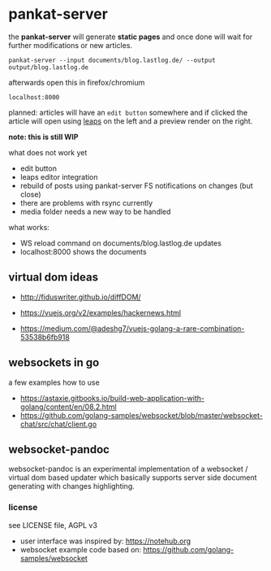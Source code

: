 # pankat-server

the **pankat-server** will generate **static pages** and once done will wait for further modifications or new articles.

    pankat-server --input documents/blog.lastlog.de/ --output output/blog.lastlog.de

afterwards open this in firefox/chromium 

    localhost:8000

planned: articles will have an `edit button` somewhere and if clicked the article will open using [leaps](https://github.com/Jeffail/leaps) on the left and a preview render on the right.

**note: this is still WIP**

what does not work yet

* edit button
* leaps editor integration
* rebuild of posts using pankat-server FS notifications on changes (but close)
* there are problems with rsync currently
* media folder needs a new way to be handled

what works:

* WS reload command on documents/blog.lastlog.de updates
* localhost:8000 shows the documents

## virtual dom ideas

* http://fiduswriter.github.io/diffDOM/

* https://vuejs.org/v2/examples/hackernews.html
* https://medium.com/@adeshg7/vuejs-golang-a-rare-combination-53538b6fb918

## websockets in go

a few examples how to use

* https://astaxie.gitbooks.io/build-web-application-with-golang/content/en/08.2.html
* https://github.com/golang-samples/websocket/blob/master/websocket-chat/src/chat/client.go


## websocket-pandoc

websocket-pandoc is an experimental implementation of a websocket / virtual dom based updater which basically supports server side document generating with changes highlighting.

### license

see LICENSE file, AGPL v3

* user interface was inspired by: https://notehub.org
* websocket example code based on: https://github.com/golang-samples/websocket
